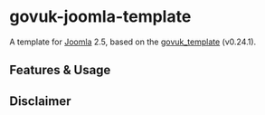 # govuk-joomla-template

A template for [Joomla](https://www.joomla.org/) 2.5, based on the [govuk_template](www.bbc.co.uk) (v0.24.1).

## Features & Usage


## Disclaimer
